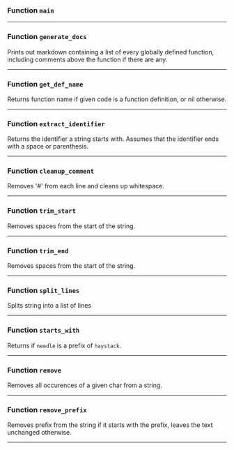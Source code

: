 
### Function `main`

---

### Function `generate_docs`

Prints out markdown containing a list of every globally defined function,
including comments above the function if there are any.


---

### Function `get_def_name`

Returns function name if given code is a function definition,
or nil otherwise.


---

### Function `extract_identifier`

Returns the identifier a string starts with.
Assumes that the identifier ends with a space or parenthesis.


---

### Function `cleanup_comment`

Removes '#' from each line and cleans up whitespace.


---

### Function `trim_start`

Removes spaces from the start of the string.


---

### Function `trim_end`

Removes spaces from the start of the string.


---

### Function `split_lines`

Splits string into a list of lines


---

### Function `starts_with`

Returns if `needle` is a prefix of `haystack`.


---

### Function `remove`

Removes all occurences of a given char from a string.


---

### Function `remove_prefix`

Removes prefix from the string if it starts with the
prefix, leaves the text unchanged otherwise.


---
